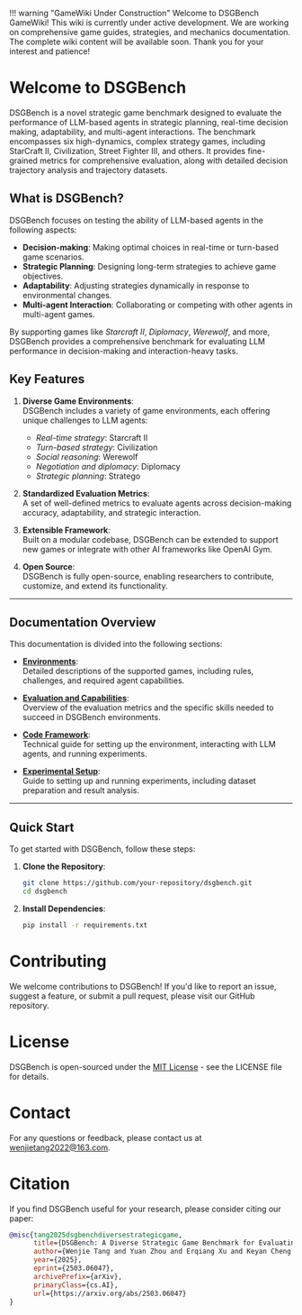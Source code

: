 !!! warning "GameWiki Under Construction"
    Welcome to DSGBench GameWiki! This wiki is currently under active development. We are working on comprehensive game guides, strategies, and mechanics documentation. The complete wiki content will be available soon. Thank you for your interest and patience!

# Welcome to DSGBench
DSGBench is a novel strategic game benchmark designed to evaluate the performance of LLM-based agents in strategic planning, real-time decision making, adaptability, and multi-agent interactions. The benchmark encompasses six high-dynamics, complex strategy games, including StarCraft II, Civilization, Street Fighter III, and others. It provides fine-grained metrics for comprehensive evaluation, along with detailed decision trajectory analysis and trajectory datasets.


## What is DSGBench?
DSGBench focuses on testing the ability of LLM-based agents in the following aspects:

- **Decision-making**: Making optimal choices in real-time or turn-based game scenarios.
- **Strategic Planning**: Designing long-term strategies to achieve game objectives.
- **Adaptability**: Adjusting strategies dynamically in response to environmental changes.
- **Multi-agent Interaction**: Collaborating or competing with other agents in multi-agent games.

By supporting games like *Starcraft II*, *Diplomacy*, *Werewolf*, and more, DSGBench provides a comprehensive benchmark for evaluating LLM performance in decision-making and interaction-heavy tasks.


## Key Features
1. **Diverse Game Environments**:  
   DSGBench includes a variety of game environments, each offering unique challenges to LLM agents:
   - *Real-time strategy*: Starcraft II
   - *Turn-based strategy*: Civilization
   - *Social reasoning*: Werewolf
   - *Negotiation and diplomacy*: Diplomacy
   - *Strategic planning*: Stratego

2. **Standardized Evaluation Metrics**:  
   A set of well-defined metrics to evaluate agents across decision-making accuracy, adaptability, and strategic interaction.

3. **Extensible Framework**:  
   Built on a modular codebase, DSGBench can be extended to support new games or integrate with other AI frameworks like OpenAI Gym.

4. **Open Source**:  
   DSGBench is fully open-source, enabling researchers to contribute, customize, and extend its functionality.

---


## Documentation Overview

This documentation is divided into the following sections:

- [**Environments**](environments/environments.md):  
  Detailed descriptions of the supported games, including rules, challenges, and required agent capabilities.

- [**Evaluation and Capabilities**](evaluation_and_capabilities/evaluation_and_capabilities.md):  
  Overview of the evaluation metrics and the specific skills needed to succeed in DSGBench environments.

- [**Code Framework**](code_framework/overview.md):  
  Technical guide for setting up the environment, interacting with LLM agents, and running experiments.

- [**Experimental Setup**](experimental/experimental_setup/experimental_setup.md):  
  Guide to setting up and running experiments, including dataset preparation and result analysis.

---

## Quick Start

To get started with DSGBench, follow these steps:

1. **Clone the Repository**:
   ```bash
   git clone https://github.com/your-repository/dsgbench.git
   cd dsgbench
   ```

2. **Install Dependencies**:
   ```bash
   pip install -r requirements.txt
   ```

# Contributing

We welcome contributions to DSGBench! If you'd like to report an issue, suggest a feature, or submit a pull request, please visit our GitHub repository.

# License

DSGBench is open-sourced under the  [MIT License](https://opensource.org/licenses/MIT) - see the LICENSE file for details.

# Contact

For any questions or feedback, please contact us at [wenjietang2022@163.com](mailto:wenjietang2022@163.com).



# Citation

If you find DSGBench useful for your research, please consider citing our paper:

```bibtex
@misc{tang2025dsgbenchdiversestrategicgame,
      title={DSGBench: A Diverse Strategic Game Benchmark for Evaluating LLM-based Agents in Complex Decision-Making Environments}, 
      author={Wenjie Tang and Yuan Zhou and Erqiang Xu and Keyan Cheng and Minne Li and Liquan Xiao},
      year={2025},
      eprint={2503.06047},
      archivePrefix={arXiv},
      primaryClass={cs.AI},
      url={https://arxiv.org/abs/2503.06047}
}
```